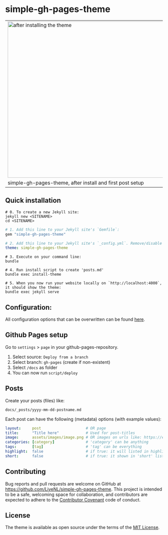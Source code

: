 # simple-gh-pages-theme

<table>
<tr><td>
<img width="500" alt="after installing the theme" src="https://user-images.githubusercontent.com/5443727/229901057-23be4caa-0c70-46c1-aa83-d60cbb1220ba.png">
</td><td>
<img width="500" alt="jordiwippert.nl" src="https://user-images.githubusercontent.com/5443727/229302812-d481eb40-b0ca-49cd-95d5-c7fef5228b7a.png">
</td>
<tr>
<td>
simple-gh-pages-theme, after install and first post setup                            
</td>
<td>
in-use: https://jordiwippert.nl
</td>
</tr>
</table>

## Quick installation
```shell
# 0. To create a new Jekyll site:
jekyll new <SITENAME>
cd <SITENAME>
```
```ruby
# 1. Add this line to your Jekyll site's `Gemfile`:
gem "simple-gh-pages-theme"
```
```yaml
# 2. Add this line to your Jekyll site's `_config.yml`. Remove/disable possibly already enabled themes:
theme: simple-gh-pages-theme
```
```shell
# 3. Execute on your command line:
bundle

# 4. Run install script to create 'posts.md'
bundle exec install-theme

# 5. When you now run your website locally on `http://localhost:4000`, it should show the theme:
bundle exec jekyll serve
```

## Configuration:

All configuration options that can be overwritten can be found [here](https://github.com/LiveNL/simple-gh-pages-theme/blob/main/_config.yml).

## Github Pages setup

Go to `settings` > `page` in your github-pages-repository.
1. Select source: `Deploy from a branch`
2. Select branch: `gh-pages` (create if non-existent)
3. Select `/docs` as folder
4. You can now run `script/deploy`

## Posts
Create your posts (files) like:
```
docs/_posts/yyyy-mm-dd-postname.md
```

Each post can have the following (metadata) options (with example values):
```yaml
layout:     post                    # OR page
title:      "Title here"            # Used for post-titles
image:      assets/images/image.png # OR images on urls like: https://example.com/image.png
categories: [category]              # 'category' can be anything
tags:       [tag]                   # 'tag' can be everything
highlight:  false                   # if true: it will listed in highlights, which can be shown with: `{% include highlights.html %}`
short:      false                   # if true: it shown in 'short' list on home page
```

## Contributing

Bug reports and pull requests are welcome on GitHub at https://github.com/LiveNL/simple-gh-pages-theme. This project is intended to be a safe, welcoming space for collaboration, and contributors are expected to adhere to the [Contributor Covenant](https://www.contributor-covenant.org/) code of conduct.

## License

The theme is available as open source under the terms of the [MIT License](https://opensource.org/licenses/MIT).
